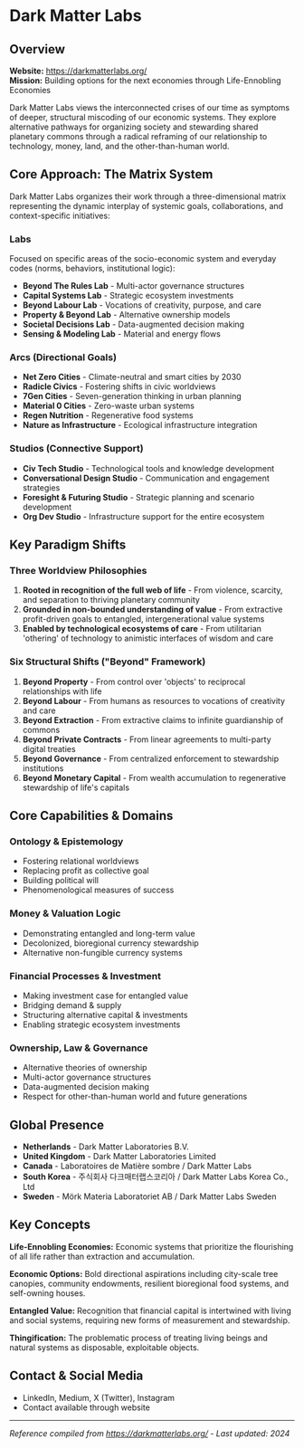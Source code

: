 # Dark Matter Labs

## Overview
**Website:** https://darkmatterlabs.org/  
**Mission:** Building options for the next economies through Life-Ennobling Economies

Dark Matter Labs views the interconnected crises of our time as symptoms of deeper, structural miscoding of our economic systems. They explore alternative pathways for organizing society and stewarding shared planetary commons through a radical reframing of our relationship to technology, money, land, and the other-than-human world.

## Core Approach: The Matrix System

Dark Matter Labs organizes their work through a three-dimensional matrix representing the dynamic interplay of systemic goals, collaborations, and context-specific initiatives:

### Labs
Focused on specific areas of the socio-economic system and everyday codes (norms, behaviors, institutional logic):
- **Beyond The Rules Lab** - Multi-actor governance structures
- **Capital Systems Lab** - Strategic ecosystem investments
- **Beyond Labour Lab** - Vocations of creativity, purpose, and care
- **Property & Beyond Lab** - Alternative ownership models
- **Societal Decisions Lab** - Data-augmented decision making
- **Sensing & Modeling Lab** - Material and energy flows

### Arcs (Directional Goals)
- **Net Zero Cities** - Climate-neutral and smart cities by 2030
- **Radicle Civics** - Fostering shifts in civic worldviews
- **7Gen Cities** - Seven-generation thinking in urban planning
- **Material 0 Cities** - Zero-waste urban systems
- **Regen Nutrition** - Regenerative food systems
- **Nature as Infrastructure** - Ecological infrastructure integration

### Studios (Connective Support)
- **Civ Tech Studio** - Technological tools and knowledge development
- **Conversational Design Studio** - Communication and engagement strategies
- **Foresight & Futuring Studio** - Strategic planning and scenario development
- **Org Dev Studio** - Infrastructure support for the entire ecosystem

## Key Paradigm Shifts

### Three Worldview Philosophies
1. **Rooted in recognition of the full web of life** - From violence, scarcity, and separation to thriving planetary community
2. **Grounded in non-bounded understanding of value** - From extractive profit-driven goals to entangled, intergenerational value systems
3. **Enabled by technological ecosystems of care** - From utilitarian 'othering' of technology to animistic interfaces of wisdom and care

### Six Structural Shifts ("Beyond" Framework)
1. **Beyond Property** - From control over 'objects' to reciprocal relationships with life
2. **Beyond Labour** - From humans as resources to vocations of creativity and care
3. **Beyond Extraction** - From extractive claims to infinite guardianship of commons
4. **Beyond Private Contracts** - From linear agreements to multi-party digital treaties
5. **Beyond Governance** - From centralized enforcement to stewardship institutions
6. **Beyond Monetary Capital** - From wealth accumulation to regenerative stewardship of life's capitals

## Core Capabilities & Domains

### Ontology & Epistemology
- Fostering relational worldviews
- Replacing profit as collective goal
- Building political will
- Phenomenological measures of success

### Money & Valuation Logic
- Demonstrating entangled and long-term value
- Decolonized, bioregional currency stewardship
- Alternative non-fungible currency systems

### Financial Processes & Investment
- Making investment case for entangled value
- Bridging demand & supply
- Structuring alternative capital & investments
- Enabling strategic ecosystem investments

### Ownership, Law & Governance
- Alternative theories of ownership
- Multi-actor governance structures
- Data-augmented decision making
- Respect for other-than-human world and future generations

## Global Presence
- **Netherlands** - Dark Matter Laboratories B.V.
- **United Kingdom** - Dark Matter Laboratories Limited
- **Canada** - Laboratoires de Matière sombre / Dark Matter Labs
- **South Korea** - 주식회사 다크매터랩스코리아 / Dark Matter Labs Korea Co., Ltd
- **Sweden** - Mörk Materia Laboratoriet AB / Dark Matter Labs Sweden

## Key Concepts

**Life-Ennobling Economies:** Economic systems that prioritize the flourishing of all life rather than extraction and accumulation.

**Economic Options:** Bold directional aspirations including city-scale tree canopies, community endowments, resilient bioregional food systems, and self-owning houses.

**Entangled Value:** Recognition that financial capital is intertwined with living and social systems, requiring new forms of measurement and stewardship.

**Thingification:** The problematic process of treating living beings and natural systems as disposable, exploitable objects.

## Contact & Social Media
- LinkedIn, Medium, X (Twitter), Instagram
- Contact available through website

---
*Reference compiled from https://darkmatterlabs.org/ - Last updated: 2024* 